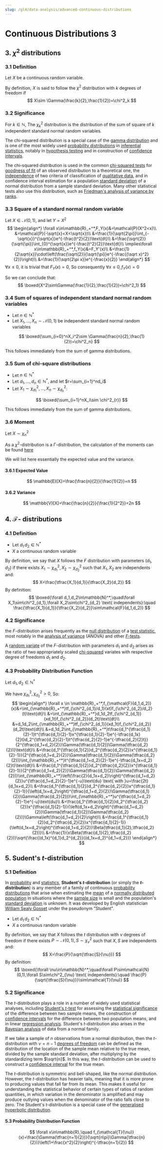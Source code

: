 ```yaml
---
slug: /gl4/data-analysis/advanced-continuous-distributions
---
```


# Continuous Distributions 3

## 3. $\chi^2$ distributions

### 3.1 Definition

Let $X$ be a continuous random variable.

By definition, $X$ is said to follow the $\chi^2$ distribution with $k$ degrees of freedom if
$$
X\sim \Gamma(\frac{k}{2},\frac{1}{2})=\chi^2_k
$$

### 3.2 Significance

For $k\in\mathbb{N},$ The $\chi^2_k$ distribution is the distribution of the sum of square of $k$ independent standard normal random variables.

The chi-squared distribution is a special case of the [gamma distribution](https://en.wikipedia.org/wiki/Gamma_distribution) and is one of the most widely used [probability distributions](https://en.wikipedia.org/wiki/Probability_distribution) in [inferential statistics](https://en.wikipedia.org/wiki/Inferential_statistics), notably in [hypothesis testing](https://en.wikipedia.org/wiki/Hypothesis_testing) and in construction of [confidence intervals](https://en.wikipedia.org/wiki/Confidence_interval).

The chi-squared distribution is used in the common [chi-squared tests](https://en.wikipedia.org/wiki/Chi-squared_test) for [goodness of fit](https://en.wikipedia.org/wiki/Goodness_of_fit) of an observed distribution to a theoretical one, the [independence](https://en.wikipedia.org/wiki/Statistical_independence) of two criteria of classification of [qualitative data](https://en.wikipedia.org/wiki/Data_analysis), and in confidence interval estimation for a population [standard deviation](https://en.wikipedia.org/wiki/Standard_deviation) of a normal distribution from a sample standard deviation. Many other statistical tests also use this distribution, such as [Friedman's analysis of variance by ranks](https://en.wikipedia.org/wiki/Friedman_test).

### 3.3 Square of a standard normal random variable

Let $X\in\mathcal{N}(0,1),$ and let $Y=X^2$
$$
\begin{align*}
\forall x\in\mathbb{R}_+^*,F_Y(x)&=\mathcal{P}(X^2<x)\\
&=\mathcal{P}(-\sqrt{x}<X<\sqrt{x})\\
&=\frac{1}{\sqrt{2\pi}}\int_{-\sqrt{x}}^{\sqrt{x}}e^{-\frac{t^2}{2}}\text{dt}\\
&=\frac{\sqrt{2}}{\sqrt{\pi}}\int_{0}^{\sqrt{x}}e^{-\frac{t^2}{2}}\text{dt}\\
\implies\forall x\in\mathbb{R}_+^*,f_Y(x)&=F_Y'(x)\\
&=\frac{1}{2\sqrt{x}}\cdot\left(\frac{\sqrt{2}}{\sqrt{\pi}}e^{-\frac{(\sqrt x)^2}{2}}\right)\\
&=\frac{1}{\sqrt{2\pi x}}e^{-\frac{x}{2}}
\end{align*}
$$
$\forall x\leq0,$ it is trivial that $F_Y(x)=0,$ So consequently $\forall x\leq 0,f_Y(x)=0$

So we can conclude that:
$$
\boxed{X^2\sim\Gamma(\frac{1}{2},\frac{1}{2})=\chi^2_1}
$$

### 3.4 Sum of squares of independent standard normal random variables

- Let $n\in\mathbb{N}^*$
- Let $X_1,\dots,X_n \sim \mathcal{N}(0,1)$ be independent standard normal random variables

$$
\boxed{\sum_{i=0}^nX_i^2\sim \Gamma(\frac{n}{2},\frac{1}{2})=\chi^2_n}
$$

This follows immediately from the sum of gamma distributions.

### 3.5 Sum of chi-square distributions

- Let $n\in\mathbb{N}^*$
- Let $d_1,\dots,d_n\in\mathbb{N}^*,$ and let $r=\sum_{i=1}^nd_i$
- Let $X_1\sim \chi^2_{d_1},\dots,X_n\sim \chi^2_{d_n}$:

$$
\boxed{\sum_{i=1}^nX_i\sim \chi^2_{r}}
$$

This follows immediately from the sum of gamma distributions.

### 3.6 Moment

Let $X\sim\chi_n^2$

As a $\chi^2$-distribution is a $\Gamma$-distribution, the calculation of the moments can be found [here](continuous-distributions.md#gamma-distribution)

We will list here essentially the expected value and the variance.

#### 3.6.1 Expected Value

$$
\mathbb{E}[X]=\frac{\frac{n}{2}}{\frac{1}{2}}=n
$$

#### 3.6.2 Variance

$$
\mathbb{V}[X]=\frac{\frac{n}{2}}{\frac{1}{2^2}}=2n
$$

## 4. $\mathcal{F}$- distributions

### 4.1 Definition

- Let $d_1\,d_2 \in\mathbb{N}^*$
- $X$ a continuous random variable

By definition, we say that $X$ follows the $F$ distribution with parameters $(d_1,d_2)$ if there exists $X_1\sim\chi^2_{d_1},X_2\sim \chi^2_{d_2}$ such that $X_1,X_2$ are independents and:
$$
X=\frac{\tfrac{X_1}{d_1}}{\tfrac{X_2}{d_2}}
$$
By definition:
$$
\boxed{\forall d_1,d_2\in\mathbb{N}^*,\quad\forall X_1\sim\chi^2_{d_1},\forall X_2\sim\chi^2_{d_2} \text{ independents}:\quad \frac{\tfrac{X_1}{d_1}}{\tfrac{X_2}{d_2}}\sim\mathcal{F}(d_1,d_2)}
$$

### 4.2 Significance

the $F$-distribution arises frequently as the [null distribution](https://en.wikipedia.org/wiki/Null_distribution) of a [test statistic](https://en.wikipedia.org/wiki/Test_statistic), most notably in the [analysis of variance](https://en.wikipedia.org/wiki/Analysis_of_variance) (ANOVA) and other [*F*-tests](https://en.wikipedia.org/wiki/F-test).

A [random variate](https://en.wikipedia.org/wiki/Random_variate) of the *F*-distribution with parameters $d_1$ and $d_2$ arises as the ratio of two appropriately scaled [chi-squared](https://en.wikipedia.org/wiki/Chi-squared_distribution) variates with respective degree of freedoms $d_1$ and $d_2$.

### 4.3 Probability Distribution Function

Let $d_1,d_2\in\mathbb{N}^*$

We have $\chi_{d_1}^2,\chi_{d_2}^2> 0$, So:
$$
\begin{align*}
\forall x \in \mathbb{R}_+^*,f_{\mathcal{F}(d_1,d_2)}(x)&=\int_{\mathbb{R}_+^*}tf_{\chi^2_{d_1}/d_1}(xt)f_{\chi^2_{d_2}/d_2}(t)\text{dt}\\
&=\int_{\mathbb{R}_+^*}d_1d_2tf_{\chi^2_{d_1}}(xd_1t)f_{\chi^2_{d_2}}(d_2t)\text{dt}\\
&=d_1d_2\int_{\mathbb{R}_+^*}tf_{\chi^2_{d_1}}(xd_1t)f_{\chi^2_{d_2}}(d_2t)\text{dt}\\
&=d_1d_2\int_{\mathbb{R}_+^*}t\frac{d_1^{\tfrac{d_1}{2}-1}t^{\tfrac{d_1}{2}-1}x^{\tfrac{d_1}{2}-1}e^{-\tfrac{d_1x}{2}t}d_2^{\tfrac{d_2}{2}-1}t^{\tfrac{d_2}{2}-1}e^{-\tfrac{d_2}{2}t}}{2^{\tfrac{d_1+d_2}{2}}\Gamma(\tfrac{d_1}{2})\Gamma(\tfrac{d_2}{2})}\text{dt}\\
&=\frac{d_1^{\tfrac{d_1}{2}}d_2^{\tfrac{d_2}{2}}x^{\tfrac{d_1}{2}-1}}{2^{\tfrac{d_1+d_2}{2}}\Gamma(\tfrac{d_1}{2})\Gamma(\tfrac{d_2}{2})}\int_{\mathbb{R}_+^*}t^{\tfrac{d_1+d_2}{2}-1}e^{-\tfrac{d_1x+d_2}{2}t}\text{dt}\\
&=\frac{d_1^{\tfrac{d_1}{2}}d_2^{\tfrac{d_2}{2}}x^{\tfrac{d_1}{2}-1}}{2^{\tfrac{d_1+d_2}{2}}\Gamma(\tfrac{d_1}{2})\Gamma(\tfrac{d_2}{2})}\int_{\mathbb{R}_+^*}\left(\frac{2}{d_1x+d_2}\right)^{\tfrac{d_1+d_2}{2}}u^{\tfrac{d_1+d_2}{2}-1}e^{-u}\text{du} \text{ with }u=\frac{2t}{d_1x+d_2}\\
&=\frac{d_1^{\tfrac{d_1}{2}}d_2^{\tfrac{d_2}{2}}x^{\tfrac{d_1}{2}-1}}{\left(d_1x+d_2\right)^{\tfrac{d_1+d_2}{2}}\Gamma(\tfrac{d_1}{2})\Gamma(\tfrac{d_2}{2})}\int_{\mathbb{R}_+^*}u^{\tfrac{d_1+d_2}{2}-1}e^{-u}\text{du}\\
&=\frac{d_1^{\tfrac{d_1}{2}}d_2^{\tfrac{d_2}{2}}x^{\tfrac{d_1}{2}-1}}{\left(d_1x+d_2\right)^{\tfrac{d_1+d_2}{2}}\Gamma(\tfrac{d_1}{2})\Gamma(\tfrac{d_2}{2})}\Gamma\left(\frac{d_1+d_2}{2}\right)\\
&=\frac{d_1^{\tfrac{d_1}{2}}d_2^{\tfrac{d_2}{2}}x^{\tfrac{d_1}{2}-1}}{\left(d_1x+d_2\right)^{\tfrac{d_1+d_2}{2}}\Beta(\tfrac{d_1}{2},\tfrac{d_2}{2})}\\
&=\frac{1}{x\Beta(\tfrac{d_1}{2},\tfrac{d_2}{2})}\sqrt{\frac{(d_1x)^{d_1}d_2^{d_2}}{(d_1x+d_2)^{d_1+d_2}}}
\end{align*}
$$

## 5. Sudent's $t$-distribution

### 5.1 Definition

In [probability](https://en.wikipedia.org/wiki/Probability) and [statistics](https://en.wikipedia.org/wiki/Statistics), **Student's $t$-distribution** (or simply the **$t$-distribution**) is any member of a family of continuous [probability distributions](https://en.wikipedia.org/wiki/Probability_distribution) that arise when estimating the [mean](https://en.wikipedia.org/wiki/Expected_value) of a [normally distributed](https://en.wikipedia.org/wiki/Normal_distribution) [population](https://en.wikipedia.org/wiki/Statistical_population) in situations where the [sample size](https://en.wikipedia.org/wiki/Sample_size) is small and the population's [standard deviation](https://en.wikipedia.org/wiki/Standard_deviation) is unknown. It was developed by English statistician [William Sealy Gosset](https://en.wikipedia.org/wiki/William_Sealy_Gosset) under the pseudonym "Student".

- Let $d_1\,d_2 \in\mathbb{N}^*$
- $X$ a continuous random variable

By definition, we say that $X$ follows the $t$ distribution with $\nu$ degrees of freedom if there exists $P\sim\mathcal{N}(0,1),S\sim \chi^2_{\nu}$ such that $X,S$ are independents and:
$$
X=\frac{P}{\sqrt{\tfrac{S}{\nu}}}
$$
By definition:
$$
\boxed{\forall \nu\in\mathbb{N}^*,\quad\forall P\sim\mathcal{N}(0,1),\forall S\sim\chi^2_{\nu} \text{ independents}:\quad \frac{P}{\sqrt{\tfrac{S}{\nu}}}\sim\mathcal{T}(\nu)}
$$

### 5.2 Significance

The $t$-distribution plays a role in a number of widely used statistical analyses, including [Student's *t*-test](https://en.wikipedia.org/wiki/Student's_t-test) for assessing the [statistical significance](https://en.wikipedia.org/wiki/Statistical_significance) of the difference between two sample means, the construction of [confidence intervals](https://en.wikipedia.org/wiki/Confidence_interval) for the difference between two population means, and in linear [regression analysis](https://en.wikipedia.org/wiki/Regression_analysis). Student's *t*-distribution also arises in the [Bayesian analysis](https://en.wikipedia.org/wiki/Bayesian_analysis) of data from a normal family.

If we take a sample of $n$ observations from a normal distribution, then the *$t$*-distribution with $\nu=n-1$ [degrees of freedom](https://en.wikipedia.org/wiki/Degrees_of_freedom_(statistics)) can be defined as the distribution of the location of the sample mean relative to the true mean, divided by the sample standard deviation, after multiplying by the standardizing term $\sqrt{n}$. In this way, the *t*-distribution can be used to construct a [confidence interval](https://en.wikipedia.org/wiki/Confidence_interval) for the true mean.

The $t$-distribution is symmetric and bell-shaped, like the normal distribution. However, the $t$-distribution has heavier tails, meaning that it is more prone to producing values that fall far from its mean. This makes it useful for understanding the statistical behavior of certain types of ratios of random quantities, in which variation in the denominator is amplified and may produce outlying values when the denominator of the ratio falls close to zero. The Student's $t$-distribution is a special case of the [generalised hyperbolic distribution](https://en.wikipedia.org/wiki/Generalised_hyperbolic_distribution).

#### 5.3 Probability Distribution Function

$$
\forall x\in\mathbb{R},\quad f_{\mathcal{T}(\nu)}(x)=\frac{\Gamma(\tfrac{n+1}{2})}{\sqrt{n\pi}\Gamma(\tfrac{n}{2})}\left(1+\frac{x^2}{2}\right)^{-\tfrac{n+1}{2}}
$$
